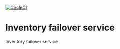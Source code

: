 [![CircleCI](https://circleci.com/gh/MrSkinface/ms-inventory-failover-service/tree/dev.svg?style=svg)](https://circleci.com/gh/MrSkinface/ms-inventory-failover-service/tree/dev)

# Inventory failover service
Inventory failover service
